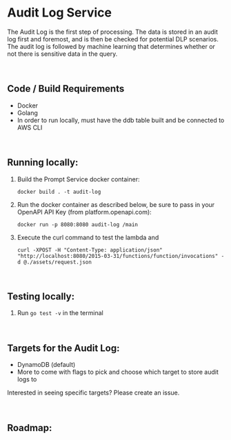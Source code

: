 # Audit Log Service

The Audit Log is the first step of processing. The data is stored in an audit log first and foremost, and is then be checked for potential DLP scenarios. The audit log is followed by machine learning that determines whether or not there is sensitive data in the query.

<br />

## Code / Build Requirements

- Docker
- Golang
- In order to run locally, must have the ddb table built and be connected to AWS CLI

<br />

## Running locally:

1. Build the Prompt Service docker container:
    ```
    docker build . -t audit-log
    ```

1. Run the docker container as described below, be sure to pass in your OpenAPI API Key (from platform.openapi.com):
    ```
    docker run -p 8080:8080 audit-log /main
    ```

1. Execute the curl command to test the lambda and 
    ```
    curl -XPOST -H "Content-Type: application/json" "http://localhost:8080/2015-03-31/functions/function/invocations" -d @./assets/request.json
    ```

<br />

## Testing locally:

1. Run `go test -v` in the terminal

<br />

## Targets for the Audit Log:

- DynamoDB (default)
- More to come with flags to pick and choose which target to store audit logs to

Interested in seeing specific targets? Please create an issue.

<br />

## Roadmap:

